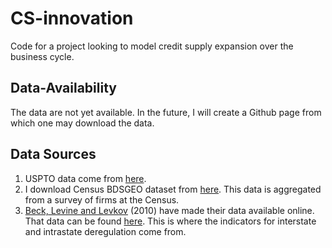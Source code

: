 # CS-innovation
Code for a project looking to model credit supply expansion over the business cycle.

## Data-Availability
The data are not yet available. In the future, I will create a Github page from which one may download the data.

## Data Sources
1. USPTO data come from [here](https://www.uspto.gov/ip-policy/economic-research/research-datasets/patent-assignment-dataset).
2. I download Census BDSGEO dataset from [here](https://data.census.gov/table?t=Business%20Dynamics&g=010XX00US$0400000). This
data is aggregated from a survey of firms at the Census.
3. [Beck, Levine and Levkov](https://www.jstor.org/stable/40864982) (2010) have made their data available online. That data can be found [here](https://dataverse.nl/dataset.xhtml?persistentId=hdl:10411/15996). This is where the indicators for interstate and intrastate deregulation come from.
